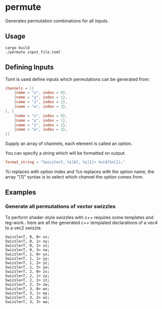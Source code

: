 # permute

Generates permutation combinations for all inputs.

## Usage

```shell
cargo build
./permute input_file.toml
```

## Defining Inputs

Toml is used define inputs which permutations can be generated from:

```toml
channels = [[ 
    {name = "x", index = 0}, 
    {name = "y", index = 1}, 
    {name = "z", index = 2}, 
    {name = "w", index = 3}, 
], [ 
    {name = "x", index = 0}, 
    {name = "y", index = 1}, 
    {name = "z", index = 2}, 
    {name = "w", index = 3}, 
]]
```

Supply an array of channels, each element is called an option.

You can specify a string which will be formatted on output:

```toml
format_string = "Swizzle<T, %i[0], %i[1]> %n[0]%n[1];"
```

%i replaces with option index and %n replaces with the option name, the array "[1]" syntax is to select which channel the option comes from.

## Examples
### Generate all permutations of vector swizzles 

To perform shader-style swizzles with c++ requires some templates and leg-work.. here are all the generated c++ templated declarations of a vec4 to a vec2 swizzle.

```
Swizzle<T, 0, 0> xx;
Swizzle<T, 0, 1> xy;
Swizzle<T, 0, 2> xz;
Swizzle<T, 0, 3> xw;
Swizzle<T, 1, 0> yx;
Swizzle<T, 1, 1> yy;
Swizzle<T, 1, 2> yz;
Swizzle<T, 1, 3> yw;
Swizzle<T, 2, 0> zx;
Swizzle<T, 2, 1> zy;
Swizzle<T, 2, 2> zz;
Swizzle<T, 2, 3> zw;
Swizzle<T, 3, 0> wx;
Swizzle<T, 3, 1> wy;
Swizzle<T, 3, 2> wz;
Swizzle<T, 3, 3> ww;
```
